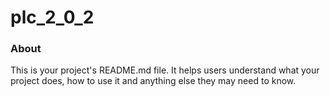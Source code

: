 plc_2_0_2
=========

### About

This is your project's README.md file. It helps users understand what your
project does, how to use it and anything else they may need to know.